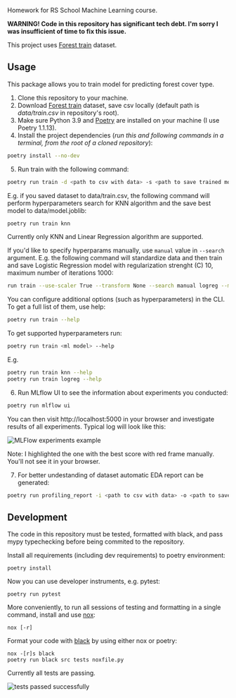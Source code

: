 Homework for RS School Machine Learning course.

**WARNING! Code in this repository has significant tech debt. I'm sorry I was insufficient of time to fix this issue.**

This project uses [Forest train](https://www.kaggle.com/competitions/forest-cover-type-prediction) dataset.

## Usage
This package allows you to train model for predicting forest cover type.
1. Clone this repository to your machine.
2. Download [Forest train](https://www.kaggle.com/competitions/forest-cover-type-prediction) dataset, save csv locally (default path is *data/train.csv* in repository's root).
3. Make sure Python 3.9 and [Poetry](https://python-poetry.org/docs/) are installed on your machine (I use Poetry 1.1.13).
4. Install the project dependencies (*run this and following commands in a terminal, from the root of a cloned repository*):
```sh
poetry install --no-dev
```
5. Run train with the following command:
```sh
poetry run train -d <path to csv with data> -s <path to save trained model> <ml model>
```
E.g. if you saved dataset to data/train.csv, the following command will perform hyperparameters search for KNN algorithm and the save best model to data/model.joblib:
```sh
poetry run train knn
```
Currently only KNN and Linear Regression algorithm are supported.

If you'd like to specify hyperparams manually, use ``manual`` value in ``--search`` argument. E.g. the following command will standardize data and then train and save Logistic Regression model with regularization strenght (C) 10, maximum number of iterations 1000:
```sh
run train --use-scaler True --transform None --search manual logreg --max-iter=1000 --c 10
```

You can configure additional options (such as hyperparameters) in the CLI. To get a full list of them, use help:
```sh
poetry run train --help
```
To get supported hyperparameters run:
```sh
poetry run train <ml model> --help
```
E.g.
```sh
poetry run train knn --help
poetry run train logreg --help
```
6. Run MLflow UI to see the information about experiments you conducted:
```sh
poetry run mlflow ui
```
You can then visit http://localhost:5000 in your browser and investigate results of all experiments. Typical log will look like this:

![MLFlow experiments example](https://github.com/wervlad/9_evaluation_selection/blob/main/img/experiments.png)

Note: I highlighted the one with the best score with red frame manually. You'll not see it in your browser.

7. For better undestanding of dataset automatic EDA report can be generated:
```sh
poetry run profiling_report -i <path to csv with data> -o <path to save report>
```

## Development

The code in this repository must be tested, formatted with black, and pass mypy typechecking before being commited to the repository.

Install all requirements (including dev requirements) to poetry environment:
```
poetry install
```
Now you can use developer instruments, e.g. pytest:
```
poetry run pytest
```
More conveniently, to run all sessions of testing and formatting in a single command, install and use [nox](https://nox.thea.codes/en/stable/): 
```
nox [-r]
```
Format your code with [black](https://github.com/psf/black) by using either nox or poetry:
```
nox -[r]s black
poetry run black src tests noxfile.py
```
Currently all tests are passing.

![tests passed successfully](https://github.com/wervlad/9_evaluation_selection/blob/main/img/tests.png)